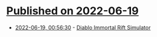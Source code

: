 # [Published on 2022-06-19](index.md)

* [2022-06-19, 00:56:30](https://news.ycombinator.com/item?id=31795192) - [Diablo Immortal Rift Simulator](https://dimi777.github.io/diablo-rift-simulator/)
